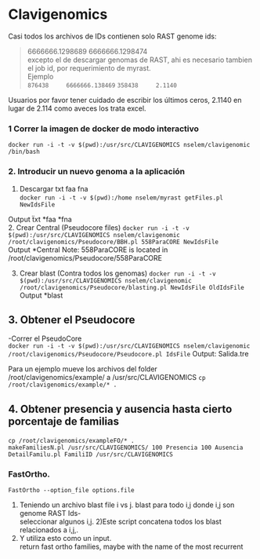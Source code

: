 # Clavigenomics

Casi todos los archivos de IDs contienen solo RAST genome ids:  
> 6666666.1298689
> 6666666.1298474  
excepto el de descargar genomas de RAST, ahi es necesario tambien el job id, por requerimiento de myrast.  
Ejemplo  
`876438     6666666.138469`
`358438     2.1140`  

Usuarios por favor tener cuidado de escribir los últimos ceros, 2.1140 en lugar de 2.114 como aveces los trata excel.  
  
  
### 1 Correr la imagen de docker de modo interactivo  
`docker run -i -t -v $(pwd):/usr/src/CLAVIGENOMICS nselem/clavigenomic /bin/bash`

### 2. Introducir un nuevo genoma a la aplicación  
1. Descargar txt faa fna    
`docker run -i -t -v $(pwd):/home nselem/myrast getFiles.pl NewIdsFile`  

Output ẗxt *faa *fna  
2. Crear Central  (Pseudocore files)
`docker run -i -t -v $(pwd):/usr/src/CLAVIGENOMICS nselem/clavigenomic /root/clavigenomics/Pseudocore/BBH.pl 558ParaCORE NewIdsFile`  
Output *Central
Note: 558ParaCORE is located in /root/clavigenomics/Pseudocore/558ParaCORE     
  
3. Crear blast     (Contra todos los genomas)
`docker run -i -t -v $(pwd):/usr/src/CLAVIGENOMICS nselem/clavigenomic /root/clavigenomics/Pseudocore/blasting.pl NewIdsFile OldIdsFile` 
Output *blast   

## 3. Obtener el Pseudocore  
-Correr el PseudoCore  
`docker run -i -t -v $(pwd):/usr/src/CLAVIGENOMICS nselem/clavigenomic /root/clavigenomics/Pseudocore/Pseudocore.pl IdsFile` 
Output: Salida.tre  
  
Para un ejemplo mueve los archivos del folder /root/clavigenomics/example/ a /usr/src/CLAVIGENOMICS
`cp /root/clavigenomics/example/* .`  


## 4. Obtener presencia y ausencia hasta cierto porcentaje de familias  
 `cp /root/clavigenomics/exampleFO/* .`        
`makeFamiliesN.pl /usr/src/CLAVIGENOMICS/ 100 Presencia 100 Ausencia`
`DetailFamilu.pl FamiliID /usr/src/CLAVIGENOMICS`
  
### FastOrtho.   
`FastOrtho --option_file options.file`
1) Teniendo un archivo blast file i vs j. blast  para todo i,j  donde i,j son genome RAST Ids-  
seleccionar algunos i,j. 
2)Este script concatena todos los blast relacionados a i,j,. 
3) Y utiliza esto como un input.  
return fast ortho families, maybe with the name of the most recurrent   
